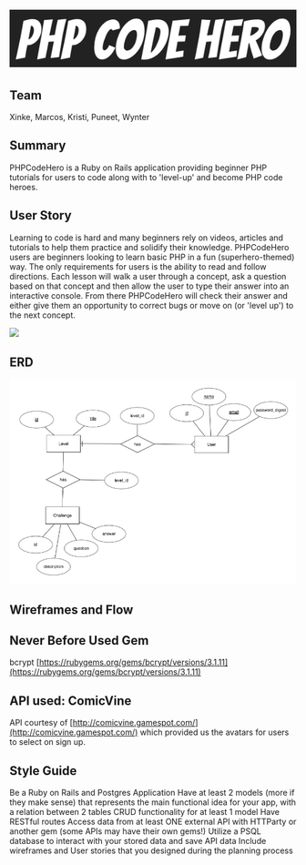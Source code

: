 # ![](app/assets/images/phpcodehero_logo.png)

## Team
Xinke, Marcos, Kristi, Puneet, Wynter

## Summary
PHPCodeHero is a Ruby on Rails application providing beginner PHP tutorials for users to code along with to 'level-up' and become PHP code heroes. 

## User Story
Learning to code is hard and many beginners rely on videos, articles and tutorials to help them practice and solidify their knowledge. PHPCodeHero users are beginners looking to learn basic PHP in a fun (superhero-themed) way. The only requirements for users is the ability to read and follow directions. Each lesson will walk a user through a concept, ask a question based on that concept and then allow the user to type their answer into an interactive console. From there PHPCodeHero will check their answer and either give them an opportunity to correct bugs or move on (or 'level up') to the next concept. 

![](http://i.giphy.com/qUDenOaWmXImQ.gif)

## ERD

![](app/assets/images/erdplus-diagram.png)


## Wireframes and Flow

## Never Before Used Gem

bcrypt [https://rubygems.org/gems/bcrypt/versions/3.1.11](https://rubygems.org/gems/bcrypt/versions/3.1.11)

## API used: ComicVine
API courtesy of [http://comicvine.gamespot.com/](http://comicvine.gamespot.com/) which provided us the avatars for users to select on sign up.

## Style Guide



Be a Ruby on Rails and Postgres Application
Have at least 2 models (more if they make sense) that represents the main functional idea for your app, with a relation between 2 tables
CRUD functionality for at least 1 model
Have RESTful routes
Access data from at least ONE external API with HTTParty or another gem (some APIs may have their own gems!)
Utilize a PSQL database to interact with your stored data and save API data
Include wireframes and User stories that you designed during the planning process


